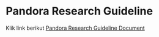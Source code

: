 # Pandora Research Guideline

Klik link berikut [Pandora Research Guideline Document](https://xd.adobe.com/view/d421d84c-15e8-422b-4adb-610c90e61942-a210/)

